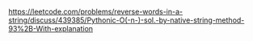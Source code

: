 https://leetcode.com/problems/reverse-words-in-a-string/discuss/439385/Pythonic-O(-n-)-sol.-by-native-string-method-93%2B-With-explanation